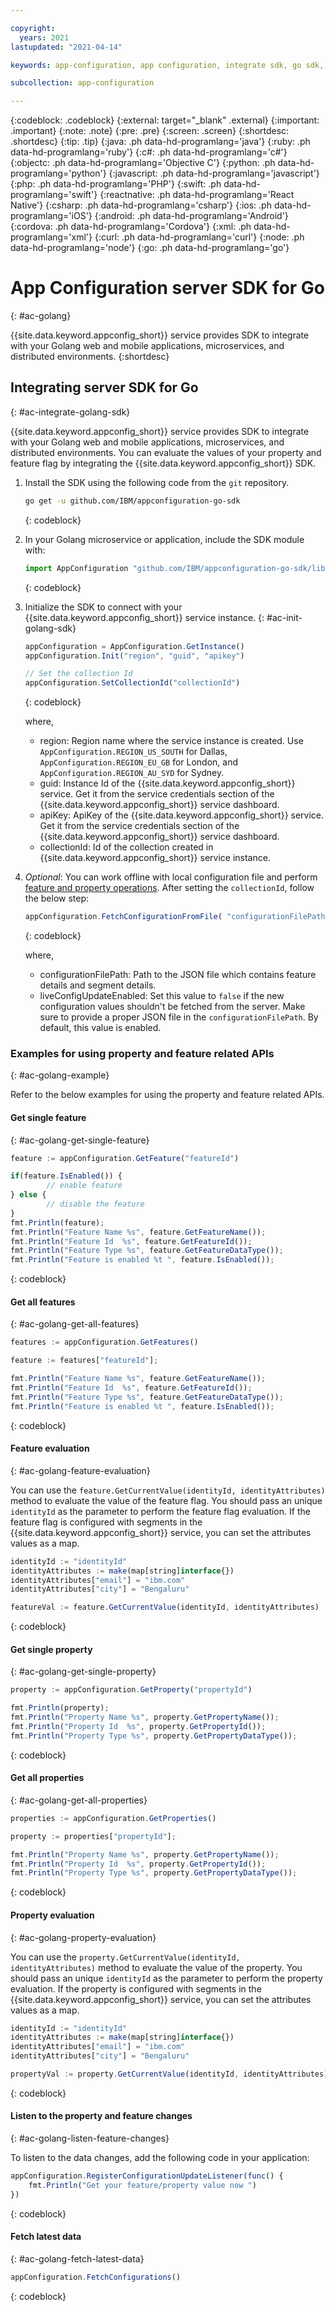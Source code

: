 ```yaml
---

copyright:
  years: 2021
lastupdated: "2021-04-14"

keywords: app-configuration, app configuration, integrate sdk, go sdk, go language, go

subcollection: app-configuration

---
```


{:codeblock: .codeblock}
{:external: target="_blank" .external}
{:important: .important}
{:note: .note}
{:pre: .pre}
{:screen: .screen}
{:shortdesc: .shortdesc}
{:tip: .tip}
{:java: .ph data-hd-programlang='java'}
{:ruby: .ph data-hd-programlang='ruby'}
{:c#: .ph data-hd-programlang='c#'}
{:objectc: .ph data-hd-programlang='Objective C'}
{:python: .ph data-hd-programlang='python'}
{:javascript: .ph data-hd-programlang='javascript'}
{:php: .ph data-hd-programlang='PHP'}
{:swift: .ph data-hd-programlang='swift'}
{:reactnative: .ph data-hd-programlang='React Native'}
{:csharp: .ph data-hd-programlang='csharp'}
{:ios: .ph data-hd-programlang='iOS'}
{:android: .ph data-hd-programlang='Android'}
{:cordova: .ph data-hd-programlang='Cordova'}
{:xml: .ph data-hd-programlang='xml'}
{:curl: .ph data-hd-programlang='curl'}
{:node: .ph data-hd-programlang='node'}
{:go: .ph data-hd-programlang='go'}

# App Configuration server SDK for Go
{: #ac-golang}

{{site.data.keyword.appconfig_short}} service provides SDK to integrate with your Golang web and mobile applications, microservices, and distributed environments.
{:shortdesc}

## Integrating server SDK for Go
{: #ac-integrate-golang-sdk}

{{site.data.keyword.appconfig_short}} service provides SDK to integrate with your Golang web and mobile applications, microservices, and distributed environments. You can evaluate the values of your property and feature flag by integrating the {{site.data.keyword.appconfig_short}} SDK.

1. Install the SDK using the following code from the `git` repository.

   ```sh
   go get -u github.com/IBM/appconfiguration-go-sdk
   ```
   {: codeblock}

1. In your Golang microservice or application, include the SDK module with:

   ```javascript
   import AppConfiguration "github.com/IBM/appconfiguration-go-sdk/lib"
   ```
   {: codeblock}

1. Initialize the SDK to connect with your {{site.data.keyword.appconfig_short}} service instance.
   {: #ac-init-golang-sdk}

   ```javascript
   appConfiguration = AppConfiguration.GetInstance()
   appConfiguration.Init("region", "guid", "apikey")

   // Set the collection Id
   appConfiguration.SetCollectionId("collectionId")
   ```
   {: codeblock}

   where,
   - region: Region name where the service instance is created. Use `AppConfiguration.REGION_US_SOUTH` for Dallas, `AppConfiguration.REGION_EU_GB` for London, and `AppConfiguration.REGION_AU_SYD` for Sydney.
   - guid: Instance Id of the {{site.data.keyword.appconfig_short}} service. Get it from the service credentials section of the {{site.data.keyword.appconfig_short}} service dashboard.
   - apiKey: ApiKey of the {{site.data.keyword.appconfig_short}} service. Get it from the service credentials section of the {{site.data.keyword.appconfig_short}} service dashboard.
   - collectionId: Id of the collection created in {{site.data.keyword.appconfig_short}} service instance.

1. *Optional*: You can work offline with local configuration file and perform [feature and property operations](#ac-golang-example). After setting the `collectionId`, follow the below step:

   ```javascript
   appConfiguration.FetchConfigurationFromFile( "configurationFilePath", "liveConfigUpdateEnabled")
   ```
   {: codeblock}

   where,
   - configurationFilePath: Path to the JSON file which contains feature details and segment details.
   - liveConfigUpdateEnabled: Set this value to `false` if the new configuration values shouldn't be fetched from the server. Make sure to provide a proper JSON file in the `configurationFilePath`. By default, this value is enabled.

### Examples for using property and feature related APIs
{: #ac-golang-example}

Refer to the below examples for using the property and feature related APIs.

#### Get single feature
{: #ac-golang-get-single-feature}

```javascript
feature := appConfiguration.GetFeature("featureId")

if(feature.IsEnabled()) {
        // enable feature
} else {
        // disable the feature
}
fmt.Println(feature);
fmt.Println("Feature Name %s", feature.GetFeatureName());
fmt.Println("Feature Id  %s", feature.GetFeatureId());
fmt.Println("Feature Type %s", feature.GetFeatureDataType());
fmt.Println("Feature is enabled %t ", feature.IsEnabled());
```
{: codeblock}

#### Get all features
{: #ac-golang-get-all-features}

```javascript
features := appConfiguration.GetFeatures()

feature := features["featureId"];

fmt.Println("Feature Name %s", feature.GetFeatureName());
fmt.Println("Feature Id  %s", feature.GetFeatureId());
fmt.Println("Feature Type %s", feature.GetFeatureDataType());
fmt.Println("Feature is enabled %t ", feature.IsEnabled());
```
{: codeblock}

#### Feature evaluation
{: #ac-golang-feature-evaluation}

You can use the `feature.GetCurrentValue(identityId, identityAttributes)` method to evaluate the value of the feature flag. You should pass an unique `identityId` as the parameter to perform the feature flag evaluation. If the feature flag is configured with segments in the {{site.data.keyword.appconfig_short}} service, you can set the attributes values as a map.

```javascript
identityId := "identityId"
identityAttributes := make(map[string]interface{})
identityAttributes["email"] = "ibm.com"
identityAttributes["city"] = "Bengaluru"

featureVal := feature.GetCurrentValue(identityId, identityAttributes)
```
{: codeblock}

#### Get single property
{: #ac-golang-get-single-property}

```javascript
property := appConfiguration.GetProperty("propertyId")

fmt.Println(property);
fmt.Println("Property Name %s", property.GetPropertyName());
fmt.Println("Property Id  %s", property.GetPropertyId());
fmt.Println("Property Type %s", property.GetPropertyDataType());
```
{: codeblock}

#### Get all properties
{: #ac-golang-get-all-properties}

```javascript
properties := appConfiguration.GetProperties()

property := properties["propertyId"];

fmt.Println("Property Name %s", property.GetPropertyName());
fmt.Println("Property Id  %s", property.GetPropertyId());
fmt.Println("Property Type %s", property.GetPropertyDataType());
```
{: codeblock}

#### Property evaluation
{: #ac-golang-property-evaluation}

You can use the `property.GetCurrentValue(identityId, identityAttributes)` method to evaluate the value of the property. You should pass an unique `identityId` as the parameter to perform the property evaluation. If the property is configured with segments in the {{site.data.keyword.appconfig_short}} service, you can set the attributes values as a map.

```javascript
identityId := "identityId"
identityAttributes := make(map[string]interface{})
identityAttributes["email"] = "ibm.com"
identityAttributes["city"] = "Bengaluru"

propertyVal := property.GetCurrentValue(identityId, identityAttributes)
```
{: codeblock}

#### Listen to the property and feature changes
{: #ac-golang-listen-feature-changes}

To listen to the data changes, add the following code in your application:

```javascript
appConfiguration.RegisterConfigurationUpdateListener(func() {
    fmt.Println("Get your feature/property value now ")
})
```
{: codeblock}

#### Fetch latest data
{: #ac-golang-fetch-latest-data}

```javascript
appConfiguration.FetchConfigurations()
```
{: codeblock}
